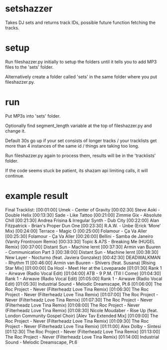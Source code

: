# setshazzer

Takes DJ sets and returns track IDs, possible future function fetching the tracks.



# setup

Run fileshazzer.py initially to setup the folders until it tells you to add MP3 files to the 'sets' folder.

Alternatively create a folder called 'sets' in the same folder where you put fileshazzer.py.


# run

Put MP3s into 'sets' folder.

  Optionally find segment_length variable at the top of fileshazzer.py and change it.
  
  Default 30s go up if your set consists of longer tracks / your tracklists get more than 4 instances of the same id / things are taking too long.

Run fileshazzer.py again to process them, results will be in the 'tracklists' folder.

  If the code seems stuck be patient, its shazam api limiting calls, it will continue.


# example result

Final Tracklist:
[00:01:00] Umek - Center of Gravity
[00:02:30] Steve Aoki - Double Helix
[00:13:30] Sade - Like Tattoo
[00:21:00] Zimmie Gix - Absolute Chill
[00:21:30] Andrea Frisina & Irregular Synth - Dub City
[00:22:00] Alan Fitzpatrick - Brian's Proper Dun One
[00:23:30] R.A.W. - Unbe (Erick 'More' Mix)
[00:24:00] Terrace - Magic O
[00:25:00] Folamour - Ça Va Aller
[00:25:30] Folamour - Ça Va Aller
[00:26:00] Bellini - Samba de Janeiro (Vanity Frontroom Remix)
[00:33:30] Topic & A7S - Breaking Me (HUGEL Remix)
[00:37:00] Distant Sun - Machine lernt
[00:37:30] Armin van Buuren - Communication Part 3
[00:38:00] Distant Sun - Machine lernt
[00:38:30] New Layer - Nocturno (feat. Javiera Gonzalez)
[00:42:30] DEADWALKMAN - Rhythm 11
[00:46:00] Armin van Buuren - Shivers (feat. Susana) [Rising Star Mix]
[01:00:00] Da Hool - Meet Her at the Loveparade
[01:01:30] Rank 1 - Airwave (Radio Vocal Edit)
[01:04:00] ATB - 9 P.M. (Till I Come)
[01:04:30] Rank 1 - Airwave (Radio Vocal Edit)
[01:05:00] Rank 1 - Airwave (Radio Vocal Edit)
[01:05:30] Industrial Sound - Melodic Dreamscape, Pt.6
[01:06:00] The Roc Project - Never (Filterheadz Love Tina Remix)
[01:06:30] The Roc Project - Never (Filterheadz Love Tina Remix)
[01:07:00] The Roc Project - Never (Filterheadz Love Tina Remix)
[01:07:30] The Roc Project - Never (Filterheadz Love Tina Remix)
[01:08:00] The Roc Project - Never (Filterheadz Love Tina Remix)
[01:08:30] Nicole Moudaber - Rise Up (feat. London Community Gospel Choir) [Alev Tav Extended Mix]
[01:09:00] The Roc Project - Never (Filterheadz Love Tina Remix)
[01:09:30] The Roc Project - Never (Filterheadz Love Tina Remix)
[01:11:00] Alex Dolby - Sintesi
[01:12:30] The Roc Project - Never (Filterheadz Love Tina Remix)
[01:13:00] The Roc Project - Never (Filterheadz Love Tina Remix)
[01:14:00] Industrial Sound - Melodic Dreamscape, Pt.6


